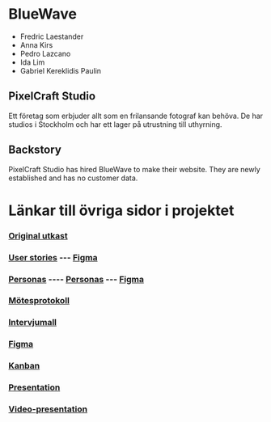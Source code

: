 # BlueWave
+ Fredric Laestander
+ Anna Kirs
+ Pedro Lazcano
+ Ida Lim
+ Gabriel Kereklidis Paulin



## PixelCraft Studio
Ett företag som erbjuder allt som en frilansande fotograf kan behöva. De har studios i Stockholm och har ett lager på utrustning till uthyrning.

## Backstory
PixelCraft Studio has hired BlueWave to make their website. They are newly established and has no customer data. 



# Länkar till övriga sidor i projektet
### [Original utkast](/Documentation/startup.md)  
### [User stories](/Research/user-stories.md) --- [Figma](https://www.figma.com/design/ImHSrISVuH24ZQWWZIHFMo/U01?node-id=12-103&t=BHoY2PcIYBrxohEU-1)  
### [Personas](/Research/personas.md) ---- [Personas](/Research/PersonaG.md) --- [Figma](https://www.figma.com/design/ImHSrISVuH24ZQWWZIHFMo/U01?node-id=12-103&t=BHoY2PcIYBrxohEU-1)    
### [Mötesprotokoll](/Documentation/meetingsprotocols.md)  
### [Intervjumall](/Research/intervjumall.md)  
### [Figma](https://www.figma.com/design/ImHSrISVuH24ZQWWZIHFMo/U01?node-id=0-1&t=BHoY2PcIYBrxohEU-1)  
### [Kanban](https://github.com/orgs/chas-academy/projects/120)
### [Presentation](https://www.canva.com/design/DAGVHw-SKIk/F60EH8t-N-yB5kY1weHhew/view?utm_content=DAGVHw-SKIk&utm_campaign=designshare&utm_medium=link&utm_source=editor)
### [Video-presentation](https://drive.google.com/file/d/1zMvi7FqjzkxTTp0ExjhH8dXTlf_1ybQt/view?pli=1)
